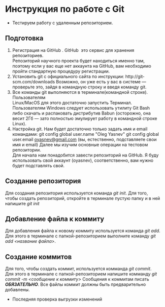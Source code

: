 # Инструкция по работе с Git

* Тестируем работу с удаленным репозиторием.

## Подготовка 
1. Регистрация на GitHub     . GitHub ­ это сервис для хранения репозиториев.                
Репозиторий научного проекта будет находиться именно там, поэтому если у вас
еще нет аккаунта на GitHub, вам необходимо пройти стандартную процедуру
регистрации. 
2. Установить git с официального сайта по инструкции: http://git­scm.com/downloads
Возможно, он уже есть у вас в системе — проверьте это, зайдя в командную строку
и введя команду git. 
3. Все команды git выполняются в           терминале(командной строке). Пользователям      
Linux/MacOS для этого достаточно запустить Терминал. Пользователям Windows
следует использовать утилиту Git Bash либо скачать и распаковать дистрибутив
Babun (осторожно, она весит 2Гб — зато полностью эмулирует работу в командной
строке Linux). 
4. Настройка git. Нам будет достаточно только задать имя и email командами: 
    git config ­­global user.name "Oleg Yasnev" 
    git config ­­global user.email oyasnev@gmail.com
(вы, естественно, подставляете свои имя и email) 
Далее мы изучим основные операции на тестовом репозитории.                       
Для начала нам понадобится завести репозиторий на GitHub. Я буду использовать свой аккаунт (oyasnev),
соответственно, вам нужно будет подставлять свой.

## Создание репозитория
Для создания репозитория используется команда *git init*. Для того, чтобы создать репозиторий, откройте в терминале пустую папку и в ней напишите *git init*

## Добавление файла к коммиту
Для добавления файла к новому коммиту используется команда *git add*. Для этого в терминале с папкой-репозиторием выполните команду *git add <название файла>*.

## Создание коммитов
Для того, чтобы создать коммит, используется комманда *git commit*. Для этого в терминале  с папкой-репозиторием напишите комманду *git commit -m <сообщение к коммиту>* Сообщения к коммитам писать ***ОБЯЗАТЕЛЬНО***.
Все файлы коммит должны быть предварительно добавлены.

* Последняя проверка выгрузки изменений